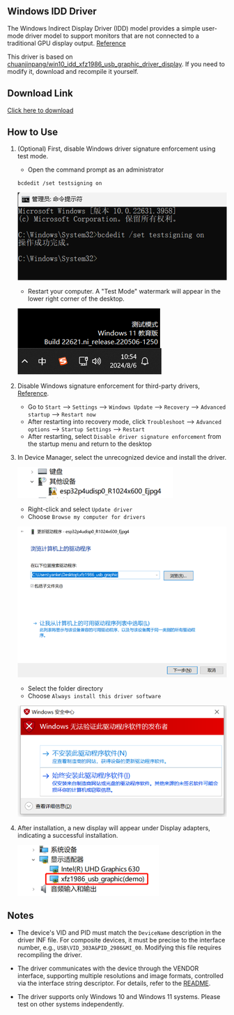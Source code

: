 ## Windows IDD Driver

The Windows Indirect Display Driver (IDD) model provides a simple user-mode driver model to support monitors that are not connected to a traditional GPU display output. [Reference](https://learn.microsoft.com/en-us/windows-hardware/drivers/display/indirect-display-driver-model-overview)

This driver is based on [chuanjinpang/win10_idd_xfz1986_usb_graphic_driver_display](https://github.com/chuanjinpang/win10_idd_xfz1986_usb_graphic_driver_display). If you need to modify it, download and recompile it yourself.

## Download Link

[Click here to download](https://dl.espressif.com/AE/esp-iot-solution/usb_lcd_windos_driver.zip)

## How to Use

1. (Optional) First, disable Windows driver signature enforcement using test mode.

   * Open the command prompt as an administrator

    ```shell
    bcdedit /set testsigning on
    ```

    ![alt text](../_static/cmd.png)

    * Restart your computer. A "Test Mode" watermark will appear in the lower right corner of the desktop.

    ![alt text](../_static/test_mode.png)

2. Disable Windows signature enforcement for third-party drivers, [Reference](https://answers.microsoft.com/zh-hans/windows/forum/all/%E5%AE%89%E8%A3%85%E9%A9%B1%E5%8A%A8%E7%A8%8B/de380edb-5f62-474e-9820-5663db1af086).

    * Go to `Start` --> `Settings` --> `Windows Update` --> `Recovery` --> `Advanced startup` --> `Restart now`
    * After restarting into recovery mode, click `Troubleshoot` --> `Advanced options` --> `Startup Settings` --> `Restart`
    * After restarting, select `Disable driver signature enforcement` from the startup menu and return to the desktop

3. In Device Manager, select the unrecognized device and install the driver.

    ![alt text](../_static/device.png)

    * Right-click and select `Update driver`
    * Choose `Browse my computer for drivers`

    ![alt text](../_static/add_driver.png)

    * Select the folder directory
    * Choose `Always install this driver software`

    ![alt text](../_static/windows_driver_1.png)

4. After installation, a new display will appear under Display adapters, indicating a successful installation.

    ![alt text](../_static/new_screen.png)

## Notes

* The device's VID and PID must match the `DeviceName` description in the driver INF file. For composite devices, it must be precise to the interface number, e.g., `USB\VID_303A&PID_2986&MI_00`. Modifying this file requires recompiling the driver.

* The driver communicates with the device through the VENDOR interface, supporting multiple resolutions and image formats, controlled via the interface string descriptor. For details, refer to the [README](https://github.com/chuanjinpang/win10_idd_xfz1986_usb_graphic_driver_display/blob/main/README.md).

* The driver supports only Windows 10 and Windows 11 systems. Please test on other systems independently.